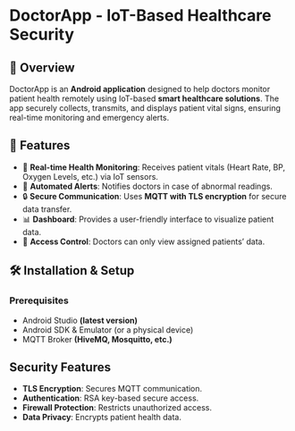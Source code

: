 # DoctorApp - IoT-Based Healthcare Security

## 📌 Overview
DoctorApp is an **Android application** designed to help doctors monitor patient health remotely using IoT-based **smart healthcare solutions**. The app securely collects, transmits, and displays patient vital signs, ensuring real-time monitoring and emergency alerts.

## 🚀 Features
- 📡 **Real-time Health Monitoring**: Receives patient vitals (Heart Rate, BP, Oxygen Levels, etc.) via IoT sensors.
- 🔔 **Automated Alerts**: Notifies doctors in case of abnormal readings.
- 🔒 **Secure Communication**: Uses **MQTT with TLS encryption** for secure data transfer.
- 📊 **Dashboard**: Provides a user-friendly interface to visualize patient data.
- 🔑 **Access Control**: Doctors can only view assigned patients’ data.

## 🛠️ Installation & Setup
### Prerequisites
- Android Studio **(latest version)**
- Android SDK & Emulator (or a physical device)
- MQTT Broker **(HiveMQ, Mosquitto, etc.)**

## Security Features
- **TLS Encryption**: Secures MQTT communication.
- **Authentication**: RSA key-based secure access.
- **Firewall Protection**: Restricts unauthorized access.
- **Data Privacy**: Encrypts patient health data.
